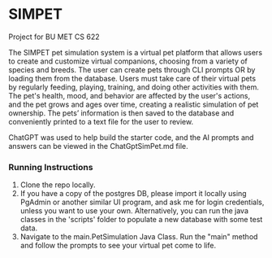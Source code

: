 # SIMPET
Project for BU MET CS 622

The SIMPET pet simulation system is a virtual pet platform that allows users to create and customize virtual companions, choosing from a variety of species and breeds. The user can create pets through CLI prompts OR by loading them from the database. Users must take care of their virtual pets by regularly feeding, playing, training, and doing other activities with them. The pet's health, mood, and behavior are affected by the user's actions, and the pet grows and ages over time, creating a realistic simulation of pet ownership. The pets’ information is then saved to the database and conveniently printed to a text file for the user to review.

ChatGPT was used to help build the starter code, and the AI prompts and answers can be viewed
in the ChatGptSimPet.md file.

### Running Instructions

1. Clone the repo locally. 
2. If you have a copy of the postgres DB, please import it locally using PgAdmin or another 
similar UI program, and ask me for login credentials, unless you want to use your own. Alternatively, you can run 
the java classes in the 'scripts' folder to populate a new database with some test data. 
3. Navigate to the main.PetSimulation Java Class. Run the "main" method and follow the prompts to see your virtual pet 
come to life.
